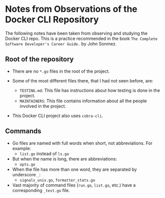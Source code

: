 # Notes from Observations of the Docker CLI Repository

The following notes have been taken from observing and studying the Docker CLI repo.
This is a practice recommended in the book `The Complete Software Developer's Career Guide.` by John Sonmez.

## Root of the repository

* There are no `*.go` files in the root of the project.
* Some of the most different files there, that I had not seen before, are:
  * `TESTING.md`: This file has instructions about how testing is done in the project.
  * `MAINTAINERS`: This file contains information about all the people involved in the project.

* This Docker CLI project also uses `cobra-cli`.

## Commands

* Go files are named with full words when short, not abbreviations. For example:
  * `list.go` instead of `ls.go`
* But when the name is long, there are abbreviations:
  * `opts.go`
* When the file has more than one word, they are separated by underscore `_`:
  * `signals_unix.go`, `formatter_stats.go`
* Vast majority of command files (`run.go`, `list.go`, etc.) have a corresponding `_test.go` file.
